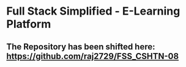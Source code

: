 # Full Stack Simplified - E-Learning Platform

## The Repository has been shifted here: https://github.com/raj2729/FSS_CSHTN-08
